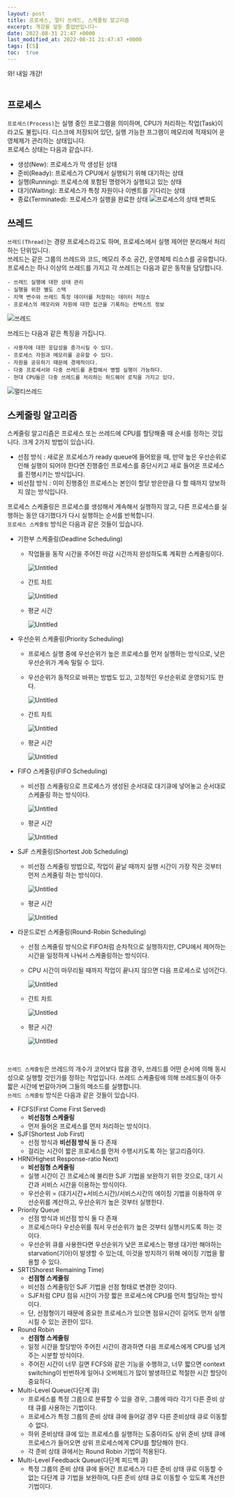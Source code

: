 ```yaml
---
layout: post
title: 프로세스, 멀티 쓰레드, 스케줄링 알고리즘
excerpt: 개강을 앞둔 졸업반입니다~
date: 2022-08-31 21:47 +0000
last_modified_at: 2022-08-31 21:47:47 +0000
tags: [CS]
toc:  true
---
```


와! 내일 개강!<br><br>

## 프로세스

``프로세스(Process)``는 실행 중인 프로그램을 의미하며, CPU가 처리하는 작업(Task)이라고도 불립니다. 디스크에 저장되어 있던, 실행 가능한 프그램이 메모리에 적재되어 운영체제가 관리하는 상태입니다.<br>
프로세스 상태는 다음과 같습니다.

- 생성(New): 프로세스가 막 생성된 상태
- 준비(Ready): 프로세스가 CPU에서 실행되기 위해 대기하는 상태
- 실행(Running): 프로세스에 포함된 명령어가 실행되고 있는 상태
- 대기(Waiting): 프로세스가 특정 자원이나 이벤트를 기다리는 상태
- 종료(Terminated): 프로세스가 실행을 완료한 상태
![프로세스의 상태 변화도](https://s3.us-west-2.amazonaws.com/secure.notion-static.com/ea69a637-6cbb-42f2-b199-b6fa69969e76/Untitled.png?X-Amz-Algorithm=AWS4-HMAC-SHA256&X-Amz-Content-Sha256=UNSIGNED-PAYLOAD&X-Amz-Credential=AKIAT73L2G45EIPT3X45%2F20220831%2Fus-west-2%2Fs3%2Faws4_request&X-Amz-Date=20220831T132032Z&X-Amz-Expires=86400&X-Amz-Signature=925cce5f56cc5ab595217856f162e307a15720bfad47e1d0b0946665a9e52403&X-Amz-SignedHeaders=host&response-content-disposition=filename%20%3D%22Untitled.png%22&x-id=GetObject)

## 쓰레드

``쓰레드(Thread)``는 경량 프로세스라고도 하며, 프로세스에서 실행 제어만 분리해서 처리하는 단위입니다.<br>
쓰레드는 같은 그룹의 쓰레드와 코드, 메모리 주소 공간, 운영체제 리소스를 공유합니다. 프로세스는 하나 이상의 쓰레드를 가지고 각 쓰레드는 다음과 같은 동작을 담당합니다.

    - 쓰레드 실행에 대한 상태 관리
    - 실행을 위한 별도 스택
    - 지역 변수와 쓰레드 특정 데이터를 저장하는 데이터 저장소
    - 프로세스의 메모리와 자원에 대한 접근을 기록하는 컨텍스트 정보

![쓰레드](https://s3.us-west-2.amazonaws.com/secure.notion-static.com/8837845a-7222-4c52-9166-4335c5df921d/Untitled.png?X-Amz-Algorithm=AWS4-HMAC-SHA256&X-Amz-Content-Sha256=UNSIGNED-PAYLOAD&X-Amz-Credential=AKIAT73L2G45EIPT3X45%2F20220831%2Fus-west-2%2Fs3%2Faws4_request&X-Amz-Date=20220831T125525Z&X-Amz-Expires=86400&X-Amz-Signature=92f7ee4d0510b9bf32c43fefcc8dd6e24c9e749143bd2147b677eeb468841d0c&X-Amz-SignedHeaders=host&response-content-disposition=filename%20%3D%22Untitled.png%22&x-id=GetObject)
<br>

쓰레드는 다음과 같은 특징을 가집니다.

    - 사용자에 대한 응답성을 증가시킬 수 있다.
    - 프로세스 자원과 메모리를 공유할 수 있다.
    - 자원을 공유하기 때문에 경제적이다.
    - 다중 프로세서와 다중 쓰레드를 혼합해서 병렬 실행이 가능하다.
    - 현대 CPU들은 다중 쓰레드를 처리하는 하드웨어 로직을 가지고 있다.

![멀티쓰레드](https://s3.us-west-2.amazonaws.com/secure.notion-static.com/b68ed74c-424d-4085-ad82-892dabcbb878/Untitled.png?X-Amz-Algorithm=AWS4-HMAC-SHA256&X-Amz-Content-Sha256=UNSIGNED-PAYLOAD&X-Amz-Credential=AKIAT73L2G45EIPT3X45%2F20220831%2Fus-west-2%2Fs3%2Faws4_request&X-Amz-Date=20220831T125856Z&X-Amz-Expires=86400&X-Amz-Signature=b1aa8df08dfdf16495428f624f0815531343984fb25fa1a7e84f61a7f310916c&X-Amz-SignedHeaders=host&response-content-disposition=filename%20%3D%22Untitled.png%22&x-id=GetObject)
<br>

## 스케줄링 알고리즘

스케줄링 알고리즘은 프로세스 또는 쓰레드에 CPU를 할당해줄 때 순서를 정하는 것입니다. 크게 2가지 방법이 있습니다.
- 선점 방식 : 새로운 프로세스가 ready queue에 들어왔을 때, 만약 높은 우선순위로 인해 실행이 되어야 한다면 진행중인 프로세스를 중단시키고 새로 들어온 프로세스를 진행시키는 방식입니다.
- 비선점 방식 : 이미 진행중인 프로세스는 본인이 할당 받은만큼 다 할 때까지 양보하지 않는 방식입니다.

프로세스 스케줄링은 프로세스를 생성해서 계속해서 실행하지 않고, 다른 프로세스를 실행하는 동안 대기했다가 다시 실행하는 순서를 반복합니다.<br>
``프로세스 스케줄링`` 방식은 다음과 같은 것들이 있습니다.
- 기한부 스케줄링(Deadline Scheduling)
    - 작업들을 동작 시간을 주어진 마감 시간까지 완성하도록 계획한 스케줄링이다.
        
        ![Untitled](https://s3.us-west-2.amazonaws.com/secure.notion-static.com/c8120715-3632-4aa2-bd40-265405d8cc2a/Untitled.png?X-Amz-Algorithm=AWS4-HMAC-SHA256&X-Amz-Content-Sha256=UNSIGNED-PAYLOAD&X-Amz-Credential=AKIAT73L2G45EIPT3X45%2F20220831%2Fus-west-2%2Fs3%2Faws4_request&X-Amz-Date=20220831T131516Z&X-Amz-Expires=86400&X-Amz-Signature=69d5f02b9c1e88d4acea961f2b3a40ca53f38b574f9b31141d80fdea6d3747a0&X-Amz-SignedHeaders=host&response-content-disposition=filename%20%3D%22Untitled.png%22&x-id=GetObject)
        
    - 간트 차트
        
        ![Untitled](https://s3.us-west-2.amazonaws.com/secure.notion-static.com/73365ff9-a7c7-4512-a9f0-738beea78185/Untitled.png?X-Amz-Algorithm=AWS4-HMAC-SHA256&X-Amz-Content-Sha256=UNSIGNED-PAYLOAD&X-Amz-Credential=AKIAT73L2G45EIPT3X45%2F20220831%2Fus-west-2%2Fs3%2Faws4_request&X-Amz-Date=20220831T131535Z&X-Amz-Expires=86400&X-Amz-Signature=2ba886e7e7570a6fde1b620316cafba81ed391731efa7640b9fe744ebc84140a&X-Amz-SignedHeaders=host&response-content-disposition=filename%20%3D%22Untitled.png%22&x-id=GetObject)
        
    - 평균 시간
        
        ![Untitled](https://s3.us-west-2.amazonaws.com/secure.notion-static.com/f2b7ef3b-50d6-412f-9bb9-a18bd32c0ae3/Untitled.png?X-Amz-Algorithm=AWS4-HMAC-SHA256&X-Amz-Content-Sha256=UNSIGNED-PAYLOAD&X-Amz-Credential=AKIAT73L2G45EIPT3X45%2F20220831%2Fus-west-2%2Fs3%2Faws4_request&X-Amz-Date=20220831T131545Z&X-Amz-Expires=86400&X-Amz-Signature=c4d611f2f545190d3b7d2946d408ec4ef010df66c96f30c837274486ed59dc8c&X-Amz-SignedHeaders=host&response-content-disposition=filename%20%3D%22Untitled.png%22&x-id=GetObject)
        
- 우선순위 스케줄링(Priority Scheduling)
    - 프로세스 실행 중에 우선순위가 높은 프로세스를 먼저 실행하는 방식으로, 낮은 우선순위가 계속 밀릴 수 있다.
    - 우선순위가 동적으로 바뀌는 방법도 있고, 고정적인 우선순위로 운영되기도 한다.
        
        ![Untitled](https://s3.us-west-2.amazonaws.com/secure.notion-static.com/40844439-1d79-4aa6-b65f-7cd25ef2e26b/Untitled.png?X-Amz-Algorithm=AWS4-HMAC-SHA256&X-Amz-Content-Sha256=UNSIGNED-PAYLOAD&X-Amz-Credential=AKIAT73L2G45EIPT3X45%2F20220831%2Fus-west-2%2Fs3%2Faws4_request&X-Amz-Date=20220831T131559Z&X-Amz-Expires=86400&X-Amz-Signature=f304712f5ace8eb1ff4c4a4e7d74df64328e7135eb8d5211902dc49c1f1d1a29&X-Amz-SignedHeaders=host&response-content-disposition=filename%20%3D%22Untitled.png%22&x-id=GetObject)
        
    - 간트 차트
        
        ![Untitled](https://s3.us-west-2.amazonaws.com/secure.notion-static.com/dacf4bd0-af9b-4422-84da-6adaab671222/Untitled.png?X-Amz-Algorithm=AWS4-HMAC-SHA256&X-Amz-Content-Sha256=UNSIGNED-PAYLOAD&X-Amz-Credential=AKIAT73L2G45EIPT3X45%2F20220831%2Fus-west-2%2Fs3%2Faws4_request&X-Amz-Date=20220831T131607Z&X-Amz-Expires=86400&X-Amz-Signature=cb090f40e7da2f4cf8e5eaaff70c48e9e915c213b03ebc4faad294c6ff0d8fae&X-Amz-SignedHeaders=host&response-content-disposition=filename%20%3D%22Untitled.png%22&x-id=GetObject)
        
    - 평균 시간
        
        ![Untitled](https://s3.us-west-2.amazonaws.com/secure.notion-static.com/f1621091-1d8e-4f55-872f-f0bd55cd9821/Untitled.png?X-Amz-Algorithm=AWS4-HMAC-SHA256&X-Amz-Content-Sha256=UNSIGNED-PAYLOAD&X-Amz-Credential=AKIAT73L2G45EIPT3X45%2F20220831%2Fus-west-2%2Fs3%2Faws4_request&X-Amz-Date=20220831T131616Z&X-Amz-Expires=86400&X-Amz-Signature=bfe2741aea0ccb3a9f3fe204056b6b86fad1ce33e26875a221e4b3d8a7b9a367&X-Amz-SignedHeaders=host&response-content-disposition=filename%20%3D%22Untitled.png%22&x-id=GetObject)
        
- FIFO 스케줄링(FIFO Scheduling)
    - 비선점 스케줄링으로 프로세스가 생성된 순서대로 대기큐에 넣어놓고 순서대로 스케줄링 하는 방식이다.
        
        ![Untitled](https://s3.us-west-2.amazonaws.com/secure.notion-static.com/1a12838b-30ab-477f-860e-461c61cf8398/Untitled.png?X-Amz-Algorithm=AWS4-HMAC-SHA256&X-Amz-Content-Sha256=UNSIGNED-PAYLOAD&X-Amz-Credential=AKIAT73L2G45EIPT3X45%2F20220831%2Fus-west-2%2Fs3%2Faws4_request&X-Amz-Date=20220831T131628Z&X-Amz-Expires=86400&X-Amz-Signature=ee84ad9673dff3b700d92ec319990cde09acd63b53161937789ed3bc5c58cd33&X-Amz-SignedHeaders=host&response-content-disposition=filename%20%3D%22Untitled.png%22&x-id=GetObject)
        
    - 평균 시간
        
        ![Untitled](https://s3.us-west-2.amazonaws.com/secure.notion-static.com/1157d0c4-7697-4b0d-bc32-806767c863e4/Untitled.png?X-Amz-Algorithm=AWS4-HMAC-SHA256&X-Amz-Content-Sha256=UNSIGNED-PAYLOAD&X-Amz-Credential=AKIAT73L2G45EIPT3X45%2F20220831%2Fus-west-2%2Fs3%2Faws4_request&X-Amz-Date=20220831T131637Z&X-Amz-Expires=86400&X-Amz-Signature=d270d3a8465a31525d212b2d7683573ce6f0fd2ff2d409d3d485df98b68c1d09&X-Amz-SignedHeaders=host&response-content-disposition=filename%20%3D%22Untitled.png%22&x-id=GetObject)
        
- SJF 스케줄링(Shortest Job Scheduling)
    - 비선점 스케줄링 방법으로, 작업이 끝날 때까지 실행 시간이 가장 작은 것부터 먼저 스케줄링 하는 방식이다.
        
        ![Untitled](https://s3.us-west-2.amazonaws.com/secure.notion-static.com/7d9fd979-0c83-4b19-90ed-a6331acc5e2c/Untitled.png?X-Amz-Algorithm=AWS4-HMAC-SHA256&X-Amz-Content-Sha256=UNSIGNED-PAYLOAD&X-Amz-Credential=AKIAT73L2G45EIPT3X45%2F20220831%2Fus-west-2%2Fs3%2Faws4_request&X-Amz-Date=20220831T131644Z&X-Amz-Expires=86400&X-Amz-Signature=3502d4a596ee7c7da679f2d54744341f9d5aae6addd02d5ab317bd640bfa7924&X-Amz-SignedHeaders=host&response-content-disposition=filename%20%3D%22Untitled.png%22&x-id=GetObject)
        
    - 평균 시간
        
        ![Untitled](https://s3.us-west-2.amazonaws.com/secure.notion-static.com/e1088fbe-3668-4d34-b3a9-0b0a89d6a9bc/Untitled.png?X-Amz-Algorithm=AWS4-HMAC-SHA256&X-Amz-Content-Sha256=UNSIGNED-PAYLOAD&X-Amz-Credential=AKIAT73L2G45EIPT3X45%2F20220831%2Fus-west-2%2Fs3%2Faws4_request&X-Amz-Date=20220831T131655Z&X-Amz-Expires=86400&X-Amz-Signature=4d4c3c7cc088065b6f569e38248c079e5969217f2aec9467d028841d1173c21d&X-Amz-SignedHeaders=host&response-content-disposition=filename%20%3D%22Untitled.png%22&x-id=GetObject)
        
- 라운드로빈 스케줄링(Round-Robin Scheduling)
    - 선점 스케줄링 방식으로 FIFO처럼 순차적으로 실행하지만, CPU에서 제어하는 시간을 일정하게 나눠서 스케줄링하는 방식이다.
    - CPU 시간이 마무리될 때까지 작업이 끝나지 않으면 다음 프로세스로 넘어간다.
        
        ![Untitled](https://s3.us-west-2.amazonaws.com/secure.notion-static.com/c39d8357-938a-4075-a9f0-4fe86789c7c0/Untitled.png?X-Amz-Algorithm=AWS4-HMAC-SHA256&X-Amz-Content-Sha256=UNSIGNED-PAYLOAD&X-Amz-Credential=AKIAT73L2G45EIPT3X45%2F20220831%2Fus-west-2%2Fs3%2Faws4_request&X-Amz-Date=20220831T131703Z&X-Amz-Expires=86400&X-Amz-Signature=d6ecc60e3c6bd116ad3a621830ae643f4991c7fac8273164231c0be155431cba&X-Amz-SignedHeaders=host&response-content-disposition=filename%20%3D%22Untitled.png%22&x-id=GetObject)
        
    - 간트 차트
        
        ![Untitled](https://s3.us-west-2.amazonaws.com/secure.notion-static.com/ad811fab-3e34-4e0a-a177-d5ca5bc32a40/Untitled.png?X-Amz-Algorithm=AWS4-HMAC-SHA256&X-Amz-Content-Sha256=UNSIGNED-PAYLOAD&X-Amz-Credential=AKIAT73L2G45EIPT3X45%2F20220831%2Fus-west-2%2Fs3%2Faws4_request&X-Amz-Date=20220831T131710Z&X-Amz-Expires=86400&X-Amz-Signature=26fbfd22afeb8c90f318daf07320feb67f7aaf95a174130e38337de5c38c9643&X-Amz-SignedHeaders=host&response-content-disposition=filename%20%3D%22Untitled.png%22&x-id=GetObject)
        
    - 평균 시간
        
        ![Untitled](https://s3.us-west-2.amazonaws.com/secure.notion-static.com/5d9488cd-8283-4dbe-b7b5-b15e1d031213/Untitled.png?X-Amz-Algorithm=AWS4-HMAC-SHA256&X-Amz-Content-Sha256=UNSIGNED-PAYLOAD&X-Amz-Credential=AKIAT73L2G45EIPT3X45%2F20220831%2Fus-west-2%2Fs3%2Faws4_request&X-Amz-Date=20220831T131717Z&X-Amz-Expires=86400&X-Amz-Signature=a442b0230d674b71e9f1e8e1ac6905d626f7ea8482c598af9da90cee99de5aeb&X-Amz-SignedHeaders=host&response-content-disposition=filename%20%3D%22Untitled.png%22&x-id=GetObject)

<br>

``쓰레드 스케줄링``은 쓰레드의 개수가 코어보다 많을 경우, 쓰레드를 어떤 순서에 의해 동시성으로 실행할 것인가를 정하는 작업입니다. 쓰레드 스케줄링에 의해 쓰레드들이 아주 짧은 시간에 번갈아가며 그들의 메소드를 실행합니다.<br>
``쓰레드 스케줄링`` 방식은 다음과 같은 것들이 있습니다.

- FCFS(First Come First Served)
    - **비선점형 스케줄링**
    - 먼저 들어온 프로세스를 먼저 처리하는 방식이다.
- SJF(Shortest Job First)
    - 선점 방식과 **비선점 방식** 둘 다 존재
    - 걸리는 시간이 짧은 프로세스를 먼저 수행시키도록 하는 알고리즘이다.
- HRN(Highest Response-ratio Next)
    - **비선점형 스케줄링**
    - 실행 시간이 긴 프로세스에 불리한 SJF 기법을 보완하기 위한 것으로, 대기 시간과 서비스 시간을 이용하는 방식이다.
    - 우선순위 = (대기시간+서비스시간)/서비스시간의 에이징 기법을 이용하여 우선순위를 계산하고, 우선순위가 높은 것부터 실행한다.
- Priority Queue
    - 선점 방식과 비선점 방식 둘 다 존재
    - 프로세스마다 우선순위를 줘서 우선순위가 높은 것부터 실행시키도록 하는 것이다.
    - 우선순위 큐를 사용한다면 우선순위가 낮은 프로세스는 평생 대기만 해야하는 starvation(기아)이 발생할 수 있는데, 이것을 방지하기 위해 에이징 기법을 활용할 수 있다.
- SRT(Shorest Remaining Time)
    - **선점형 스케줄링**
    - 비선점 스케줄링인 SJF 기법을 선점 형태로 변경한 것이다.
    - SJF처럼 CPU 점유 시간이 가장 짧은 프로세스에 CPU를 먼저 할당하는 방식이다.
    - 단, 선점형이기 때문에 중요한 프로세스가 있으면 점유시간이 길어도 먼저 실행시킬 수 있는 권한이 있다.
- Round Robin
    - **선점형 스케줄링**
    - 일정 시간을 할당받아 주어진 시간이 경과하면 다음 프로세스에게 CPU를 넘겨주는 시분할 방식이다.
    - 주어진 시간이 너무 길면 FCFS와 같은 기능을 수행하고, 너무 짧으면 context switching이 빈번하게 일어나 오버헤드가 많이 발생하므로 적절한 시간 할당이 중요하다.
- Multi-Level Queue(다단계 큐)
    - 프로세스를 특정 그룹으로 분류할 수 있을 경우, 그룹에 따라 각기 다른 준비 상태 큐를 사용하는 기법이다.
    - 프로세스가 특정 그룹의 준비 상태 큐에 들어갈 경우 다른 준비상태 큐로 이동할 수 없다.
    - 하위 준비상태 큐에 있는 프로세스를 실행하는 도중이라도 상위 준비 상태 큐에 프로세스가 들어오면 상위 프로세스에게 CPU를 할당해야 한다.
    - 각 준비 상태 큐에서는 Round Robin 기법이 적용된다.
- Multi-Level Feedback Queue(다단계 피드백 큐)
    - 특정 그룹의 준비 상태 큐에 들어간 프로세스가 다른 준비 상태 큐로 이동할 수 없는 다단계 큐 기법을 보완하여, 다른 준비 상태 큐로 이동할 수 있도록 개선한 기법이다.
